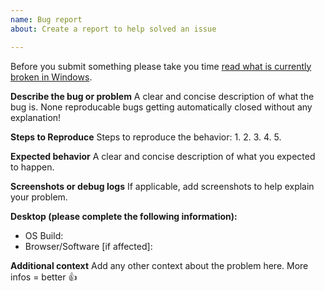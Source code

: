 ```yaml
---
name: Bug report
about: Create a report to help solved an issue

---
```


Before you submit something please take you time [read what is currently broken in Windows](https://github.com/CHEF-KOCH/regtweaks/blob/master/Known%20Windows%20Issue.md).

**Describe the bug or problem**
A clear and concise description of what the bug is. None reproducable bugs getting automatically closed without any explanation!

**Steps to Reproduce**
Steps to reproduce the behavior:
1. 
2. 
3. 
4. 
5. 

**Expected behavior**
A clear and concise description of what you expected to happen.

**Screenshots or debug logs**
If applicable, add screenshots to help explain your problem.

**Desktop (please complete the following information):**
 - OS Build: 
 - Browser/Software [if affected]:

**Additional context**
Add any other context about the problem here. More infos = better :+1:
